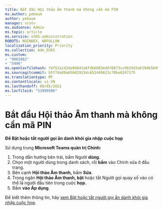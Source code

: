 ```yaml
---
title: Bắt đầu Hội thảo Âm thanh mà không cần mã PIN
ms.author: pebaum
author: pebaum
manager: scotv
ms.audience: Admin
ms.topic: article
ms.service: o365-administration
ROBOTS: NOINDEX, NOFOLLOW
localization_priority: Priority
ms.collection: Adm_O365
ms.custom:
- "9002882"
- "5496"
ms.openlocfilehash: f4f52a142da9d841e6fdb6083e4076673cc0b19d3a6394b58455c3f4f7580f5b
ms.sourcegitcommit: b5f7da89a650d2915dc652449623c78be6247175
ms.translationtype: MT
ms.contentlocale: vi-VN
ms.lasthandoff: 08/05/2021
ms.locfileid: "53999586"
---
```

# <a name="start-an-audio-conference-without-a-pin"></a>Bắt đầu Hội thảo Âm thanh mà không cần mã PIN

**Để Bật hoặc tắt người gọi ẩn danh khỏi gia nhập cuộc họp**

Sử dụng trung **Microsoft Teams quản trị Chính:**

1. Trong dẫn hướng bên trái, bấm Người **dùng.**
2. Chọn một người dùng trong danh sách, rồi **bấm** vào Chỉnh sửa ở đầu trang.
3. Bên cạnh **Hội thảo Âm thanh,** bấm **Sửa**.
4. Trong ngăn **Hội thảo Âm thanh, bật** hoặc tắt Người gọi quay số vào có thể là người đầu tiên trong cuộc **họp.**
5. Bấm **vào Áp dụng**.

Để biết thêm thông tin, hãy [xem Bật hoặc tắt người gọi ẩn danh khỏi gia nhập cuộc họp](https://docs.microsoft.com/microsoftteams/start-an-audio-conference-over-the-phone-without-a-pin-in-teams).
